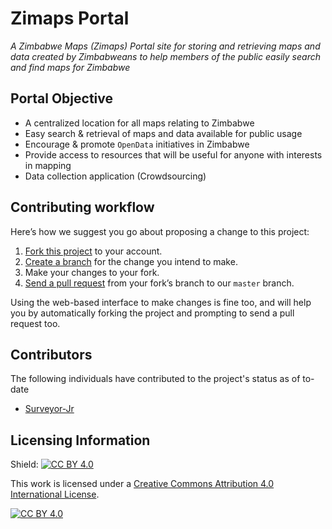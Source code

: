 # Zimaps Portal

*A Zimbabwe Maps (Zimaps) Portal site for storing and retrieving maps and data created by Zimbabweans to help members of the public easily search and find maps for Zimbabwe*

## Portal Objective

- A centralized location for all maps relating to Zimbabwe 
- Easy search & retrieval of maps and data available for public usage
- Encourage & promote `OpenData` initiatives in Zimbabwe
- Provide access to resources that will be useful for anyone with interests in mapping 
- Data collection application (Crowdsourcing)

## Contributing workflow

Here’s how we suggest you go about proposing a change to this project:

1. [Fork this project][fork] to your account.
2. [Create a branch][branch] for the change you intend to make.
3. Make your changes to your fork.
4. [Send a pull request][pr] from your fork’s branch to our `master` branch.

Using the web-based interface to make changes is fine too, and will help you
by automatically forking the project and prompting to send a pull request too.

[fork]: https://help.github.com/articles/fork-a-repo/
[branch]: https://help.github.com/articles/creating-and-deleting-branches-within-your-repository
[pr]: https://help.github.com/articles/using-pull-requests/



## Contributors

The following individuals have contributed to the project's status as of to-date
- [Surveyor-Jr](https://twitter.com/surveyor_jr)

## Licensing Information

Shield: [![CC BY 4.0][cc-by-shield]][cc-by]

This work is licensed under a
[Creative Commons Attribution 4.0 International License][cc-by].

[![CC BY 4.0][cc-by-image]][cc-by]

[cc-by]: http://creativecommons.org/licenses/by/4.0/
[cc-by-image]: https://i.creativecommons.org/l/by/4.0/88x31.png
[cc-by-shield]: https://img.shields.io/badge/License-CC%20BY%204.0-lightgrey.svg
